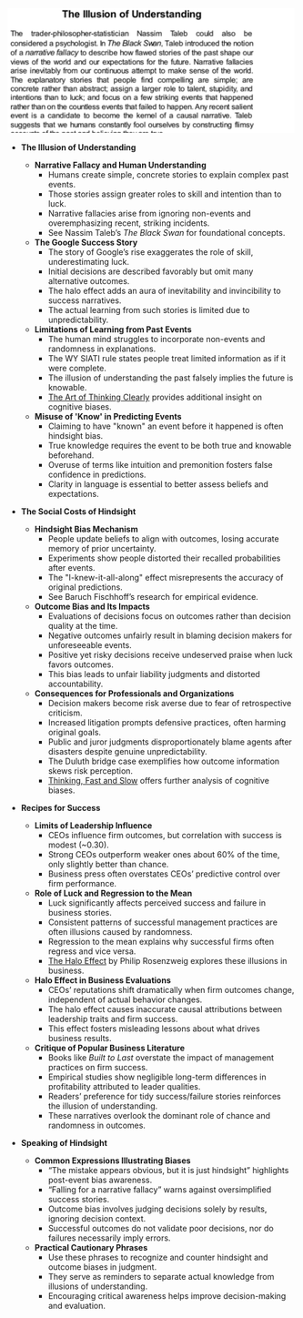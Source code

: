 ![ch19-illusion-understand-TFaS](ch19-illusion-understand-TFaS.best.png)

- **The Illusion of Understanding**
  - **Narrative Fallacy and Human Understanding**
    - Humans create simple, concrete stories to explain complex past events.  
    - Those stories assign greater roles to skill and intention than to luck.  
    - Narrative fallacies arise from ignoring non-events and overemphasizing recent, striking incidents.  
    - See Nassim Taleb’s *The Black Swan* for foundational concepts.  
  - **The Google Success Story**
    - The story of Google’s rise exaggerates the role of skill, underestimating luck.  
    - Initial decisions are described favorably but omit many alternative outcomes.  
    - The halo effect adds an aura of inevitability and invincibility to success narratives.  
    - The actual learning from such stories is limited due to unpredictability.  
  - **Limitations of Learning from Past Events**
    - The human mind struggles to incorporate non-events and randomness in explanations.  
    - The WY SIATI rule states people treat limited information as if it were complete.  
    - The illusion of understanding the past falsely implies the future is knowable.  
    - [The Art of Thinking Clearly](https://en.wikipedia.org/wiki/The_Art_of_Thinking_Clearly) provides additional insight on cognitive biases.  
  - **Misuse of 'Know' in Predicting Events**
    - Claiming to have "known" an event before it happened is often hindsight bias.  
    - True knowledge requires the event to be both true and knowable beforehand.  
    - Overuse of terms like intuition and premonition fosters false confidence in predictions.  
    - Clarity in language is essential to better assess beliefs and expectations.  

- **The Social Costs of Hindsight**
  - **Hindsight Bias Mechanism**
    - People update beliefs to align with outcomes, losing accurate memory of prior uncertainty.  
    - Experiments show people distorted their recalled probabilities after events.  
    - The "I-knew-it-all-along" effect misrepresents the accuracy of original predictions.  
    - See Baruch Fischhoff’s research for empirical evidence.  
  - **Outcome Bias and Its Impacts**
    - Evaluations of decisions focus on outcomes rather than decision quality at the time.  
    - Negative outcomes unfairly result in blaming decision makers for unforeseeable events.  
    - Positive yet risky decisions receive undeserved praise when luck favors outcomes.  
    - This bias leads to unfair liability judgments and distorted accountability.  
  - **Consequences for Professionals and Organizations**
    - Decision makers become risk averse due to fear of retrospective criticism.  
    - Increased litigation prompts defensive practices, often harming original goals.  
    - Public and juror judgments disproportionately blame agents after disasters despite genuine unpredictability.  
    - The Duluth bridge case exemplifies how outcome information skews risk perception.  
    - [Thinking, Fast and Slow](https://en.wikipedia.org/wiki/Thinking,_Fast_and_Slow) offers further analysis of cognitive biases.  

- **Recipes for Success**
  - **Limits of Leadership Influence**
    - CEOs influence firm outcomes, but correlation with success is modest (~0.30).  
    - Strong CEOs outperform weaker ones about 60% of the time, only slightly better than chance.  
    - Business press often overstates CEOs’ predictive control over firm performance.  
  - **Role of Luck and Regression to the Mean**
    - Luck significantly affects perceived success and failure in business stories.  
    - Consistent patterns of successful management practices are often illusions caused by randomness.  
    - Regression to the mean explains why successful firms often regress and vice versa.  
    - [The Halo Effect](https://en.wikipedia.org/wiki/Halo_effect) by Philip Rosenzweig explores these illusions in business.  
  - **Halo Effect in Business Evaluations**
    - CEOs’ reputations shift dramatically when firm outcomes change, independent of actual behavior changes.  
    - The halo effect causes inaccurate causal attributions between leadership traits and firm success.  
    - This effect fosters misleading lessons about what drives business results.  
  - **Critique of Popular Business Literature**
    - Books like *Built to Last* overstate the impact of management practices on firm success.  
    - Empirical studies show negligible long-term differences in profitability attributed to leader qualities.  
    - Readers’ preference for tidy success/failure stories reinforces the illusion of understanding.  
    - These narratives overlook the dominant role of chance and randomness in outcomes.  

- **Speaking of Hindsight**
  - **Common Expressions Illustrating Biases**
    - “The mistake appears obvious, but it is just hindsight” highlights post-event bias awareness.  
    - “Falling for a narrative fallacy” warns against oversimplified success stories.  
    - Outcome bias involves judging decisions solely by results, ignoring decision context.  
    - Successful outcomes do not validate poor decisions, nor do failures necessarily imply errors.  
  - **Practical Cautionary Phrases**
    - Use these phrases to recognize and counter hindsight and outcome biases in judgment.  
    - They serve as reminders to separate actual knowledge from illusions of understanding.  
    - Encouraging critical awareness helps improve decision-making and evaluation.

